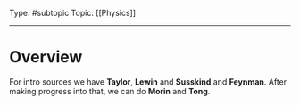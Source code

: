 Type: #subtopic
Topic: [[Physics]]

---
# Overview

For intro sources we have **Taylor**, **Lewin** and **Susskind** and **Feynman**.
After making progress into that, we can do **Morin** and **Tong**.